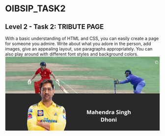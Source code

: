 ﻿# OIBSIP_TASK2
<h2>Level 2 - Task 2: TRIBUTE PAGE</h2>

With a basic understanding of HTML and CSS, you can easily create a page for someone you admire. Write about what you adore in the person, add images, give an appealing layout, use paragraphs appropriately. You can also play around with different font styles and background colors.
<img src="https://github.com/Idnani-Yogesh/OIBSIP_TASK2/blob/main/Output%201.png ">
